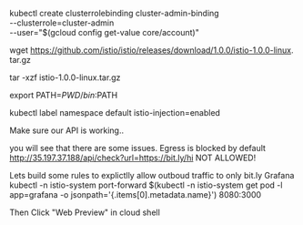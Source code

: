 kubectl create clusterrolebinding cluster-admin-binding \
  --clusterrole=cluster-admin \
  --user="$(gcloud config get-value core/account)"

  wget https://github.com/istio/istio/releases/download/1.0.0/istio-1.0.0-linux.
tar.gz

tar -xzf istio-1.0.0-linux.tar.gz

export PATH=$PWD/bin:$PATH


kubectl label namespace default istio-injection=enabled

Make sure our API is working..

you will see that there are some issues. Egress is blocked by default
http://35.197.37.188/api/check?url=https://bit.ly/hi
NOT ALLOWED!

Lets build some rules to explictlly allow outboud traffic to only bit.ly
Grafana
kubectl -n istio-system port-forward $(kubectl -n istio-system get pod -l app=grafana -o jsonpath='{.items[0].metadata.name}') 8080:3000

Then Click "Web Preview" in cloud shell

